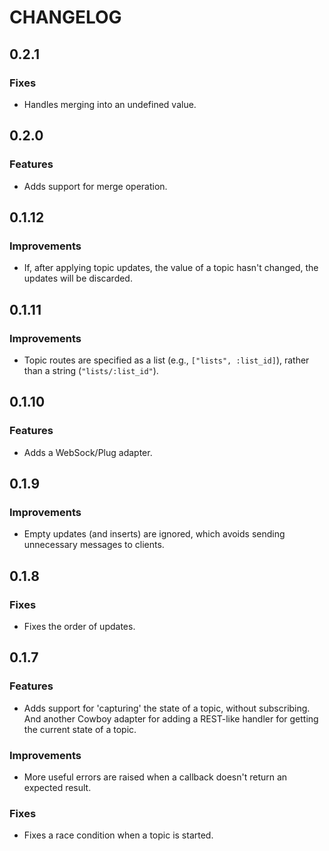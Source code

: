 # CHANGELOG

## 0.2.1

### Fixes

- Handles merging into an undefined value.

## 0.2.0

### Features

- Adds support for merge operation.

## 0.1.12

### Improvements

- If, after applying topic updates, the value of a topic hasn't changed, the updates will be discarded.

## 0.1.11

### Improvements

- Topic routes are specified as a list (e.g., `["lists", :list_id]`), rather than a string (`"lists/:list_id"`).

## 0.1.10

### Features

- Adds a WebSock/Plug adapter.

## 0.1.9

### Improvements

- Empty updates (and inserts) are ignored, which avoids sending unnecessary messages to clients.

## 0.1.8

### Fixes

- Fixes the order of updates.

## 0.1.7

### Features

- Adds support for 'capturing' the state of a topic, without subscribing. And another Cowboy adapter for adding a REST-like handler for getting the current state of a topic.

### Improvements

- More useful errors are raised when a callback doesn't return an expected result.

### Fixes

- Fixes a race condition when a topic is started.
